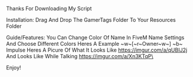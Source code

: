 Thanks For Downloading My Script

Installation:
Drag And Drop The GamerTags Folder To Your Resources Folder

Guide/Features:
You Can Change Color Of Name In FiveM Name Settings
And Choose Different Colors Heres A Example ~w~[~r~Owner~w~] ~b~ Impulse
Heres A Picure Of What It Looks Like https://imgur.com/a/qUBIJ2j
And Looks Like While Talking https://imgur.com/a/Xn3KTqP\

Enjoy!